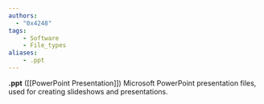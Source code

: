 ```yaml
---
authors:
  - "0x4248"
tags:
    - Software
    - File_types
aliases:
    - .ppt
---
```

**.ppt** ([[PowerPoint Presentation]]) Microsoft PowerPoint presentation files, used for creating slideshows and presentations.
